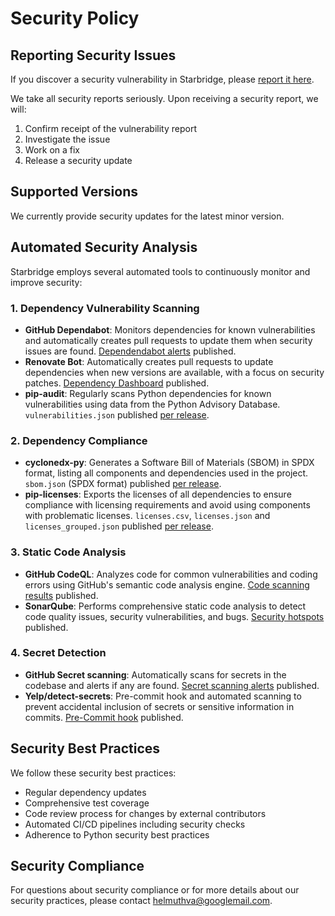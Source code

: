 # Security Policy

## Reporting Security Issues

If you discover a security vulnerability in Starbridge, please [report it here](https://github.com/helmut-hoffer-von-ankershoffen/starbridge/security/advisories/new).

We take all security reports seriously. Upon receiving a security report, we will:
1. Confirm receipt of the vulnerability report
2. Investigate the issue
3. Work on a fix
4. Release a security update

## Supported Versions

We currently provide security updates for the latest minor version.

## Automated Security Analysis

Starbridge employs several automated tools to continuously monitor and improve security:

### 1. Dependency Vulnerability Scanning

- **GitHub Dependabot**: Monitors dependencies for known vulnerabilities and automatically creates pull requests to update them when security issues are found. [Dependendabot alerts](https://github.com/helmut-hoffer-von-ankershoffen/starbridge/security/dependabot) published.
- **Renovate Bot**: Automatically creates pull requests to update dependencies when new versions are available, with a focus on security patches. [Dependency Dashboard](https://github.com/helmut-hoffer-von-ankershoffen/starbridge/issues) published.
- **pip-audit**: Regularly scans Python dependencies for known vulnerabilities using data from the Python Advisory Database. `vulnerabilities.json` published [per release](https://github.com/helmut-hoffer-von-ankershoffen/starbridge/releases).

### 2. Dependency Compliance

- **cyclonedx-py**: Generates a Software Bill of Materials (SBOM) in SPDX format, listing all components and dependencies used in the project. `sbom.json` (SPDX format) published [per release](https://github.com/helmut-hoffer-von-ankershoffen/starbridge/releases).
- **pip-licenses**: Exports the licenses of all dependencies to ensure compliance with licensing requirements and avoid using components with problematic licenses. `licenses.csv`, `licenses.json` and `licenses_grouped.json` published [per release](https://github.com/helmut-hoffer-von-ankershoffen/starbridge/releases).

### 3. Static Code Analysis

- **GitHub CodeQL**: Analyzes code for common vulnerabilities and coding errors using GitHub's semantic code analysis engine. [Code scanning results](https://github.com/helmut-hoffer-von-ankershoffen/starbridge/security/code-scanning) published.
- **SonarQube**: Performs comprehensive static code analysis to detect code quality issues, security vulnerabilities, and bugs. [Security hotspots](https://sonarcloud.io/project/security_hotspots?id=helmut-hoffer-von-ankershoffen_starbridge) published.

### 4. Secret Detection
- **GitHub Secret scanning**: Automatically scans for secrets in the codebase and alerts if any are found. [Secret scanning alerts](https://github.com/helmut-hoffer-von-ankershoffen/starbridge/security/secret-scanning) published.
- **Yelp/detect-secrets**: Pre-commit hook and automated scanning to prevent accidental inclusion of secrets or sensitive information in commits. [Pre-Commit hook](https://github.com/helmut-hoffer-von-ankershoffen/starbridge/blob/main/.pre-commit-config.yaml) published.

## Security Best Practices

We follow these security best practices:
- Regular dependency updates
- Comprehensive test coverage
- Code review process for changes by external contributors
- Automated CI/CD pipelines including security checks
- Adherence to Python security best practices

## Security Compliance

For questions about security compliance or for more details about our security practices, please contact helmuthva@googlemail.com.
